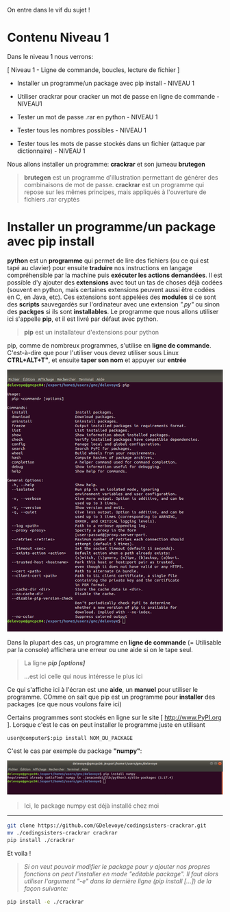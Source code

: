 On entre dans le vif du sujet !

# Contenu Niveau 1

Dans le niveau 1 nous verrons:

[ Niveau 1 - Ligne de commande, boucles, lecture de fichier ]

  - Installer un programme/un package avec pip install - NIVEAU 1

  - Utiliser crackrar pour cracker un mot de passe en ligne de commande - NIVEAU1

  - Tester un mot de passe .rar en python - NIVEAU 1

  - Tester tous les nombres possibles - NIVEAU 1

  - Tester tous les mots de passe stockés dans un fichier (attaque par dictionnaire) - NIVEAU 1


Nous allons installer un programme: **crackrar** et son jumeau **brutegen**

> **brutegen** est un programme d'illustration permettant de générer des combinaisons de mot de passe. **crackrar** est un programme qui repose sur les mêmes principes, mais appliqués à l'ouverture de fichiers .rar cryptés

# Installer un programme/un package avec pip install

**python** est un **programme** qui permet de lire des fichiers (ou ce qui est tapé au clavier) pour ensuite **traduire** nos instructions en langage compréhensible par la machine puis **exécuter les actions demandées**. Il est possible d'y ajouter des **extensions** avec tout un tas de choses déjà codées (souvent en python, mais certaines extensions peuvent aussi être codées en C, en Java, etc). Ces extensions sont appelées des **modules** si ce sont des **scripts** sauvegardés sur l'ordinateur avec une extension *".py"* ou sinon des  **packges** si ils sont **installables**. Le programme que nous allons utiliser ici s'appelle **pip**, et il est livré par défaut avec python.


> **pip** est un installateur d'extensions pour python


pip, comme de nombreux programmes, s'utilise en **ligne de commande**. C'est-à-dire que pour l'utiliser vous devez utiliser sous Linux **CTRL+ALT+T"**, et ensuite **taper son nom** et appuyer sur **entrée**


![alt text](https://raw.githubusercontent.com/GDelevoye/codingsisters-crackrar/master/images/Capture%20d%E2%80%99%C3%A9cran%20de%202020-01-10%2017-29-38.png)


Dans la plupart des cas, un programme en **ligne de commande** (= Utilisable par la console) affichera une erreur ou une aide si on le tape seul.

> La ligne ***pip <command> [options]***
>
> ...est ici celle qui nous intéresse le plus ici

Ce qui s'affiche ici à l'écran est une **aide**, un **manuel** pour utiliser le programme. COmme on sait que pip est un programme pour **installer** des packages (ce que nous voulons faire ici)

Certains programmes sont stockés en ligne sur le site [ http://www.PyPI.org ]. Lorsque c'est le cas on peut installer le programme juste en utilisant

```console
user@computer$:pip install NOM_DU_PACKAGE
```

C'est le cas par exemple du package **"numpy"**:

![alt text](https://raw.githubusercontent.com/GDelevoye/codingsisters-crackrar/master/images/Capture%20d%E2%80%99%C3%A9cran%20de%202020-01-10%2017-26-59.png)

> Ici, le package numpy est déjà installé chez moi

----------------


```bash
git clone https://github.com/GDelevoye/codingsisters-crackrar.git
mv ./codingsisters-crackrar crackrar
pip install ./crackrar
```

Et voila !

>
>*Si on veut pouvoir modifier le package pour y ajouter nos propres fonctions on peut l'installer en mode "editable package". Il faut alors utiliser l'argument "-e" dans la dernière ligne (pip install [...]) de la façon suivante:*
>
>

```bash
pip install -e ./crackrar
```
